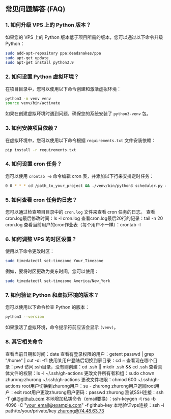 ## 常见问题解答 (FAQ)

### 1. **如何升级 VPS 上的 Python 版本？**

   如果您的 VPS 上的 Python 版本低于项目所需的版本，您可以通过以下命令升级 Python：
   ```bash
   sudo add-apt-repository ppa:deadsnakes/ppa
   sudo apt-get update
   sudo apt-get install python3.9
   ```

### 2. **如何设置 Python 虚拟环境？**

   在项目目录中，您可以使用以下命令创建和激活虚拟环境：
   ```bash
   python3 -m venv venv
   source venv/bin/activate
   ```

   如果在创建虚拟环境时遇到问题，确保您的系统安装了 `python3-venv` 包。

### 3. **如何安装项目依赖？**

   在虚拟环境中，您可以使用以下命令根据 `requirements.txt` 文件安装依赖：
   ```bash
   pip install -r requirements.txt
   ```

### 4. **如何设置 cron 任务？**

   您可以使用 `crontab -e` 命令编辑 cron 表，并添加以下行来安排定时任务：
   ```bash
   0 0 * * * cd /path_to_your_project && ./venv/bin/python3 scheduler.py >> cron.log 2>&1
   ```

### 5. **如何查看 cron 任务的日志？**

   您可以通过检查项目目录中的 `cron.log` 文件来查看 cron 任务的日志。
   查看cron.log最后修改时间：ls -l cron.log
   查看cron.log最后20行的记录：tail -n 20 cron.log
   查看当前用户的cron作业表（每个用户不一样）：crontab -l

### 6. **如何调整 VPS 的时区设置？**

   使用以下命令更改时区：
   ```bash
   sudo timedatectl set-timezone Your_Timezone
   ```

   例如，要将时区更改为美东时间，您可以使用：
   ```bash
   sudo timedatectl set-timezone America/New_York
   ```

### 7. **如何验证 Python 和虚拟环境的版本？**

   您可以使用以下命令检查 Python 的版本：
   ```bash
   python3 --version
   ```

   如果激活了虚拟环境，命令提示符前应该会显示 `(venv)`。

### 8. **其它相关命令**

   查看当前日期和时间：date
   查看有登录权限的用户：getent passwd | grep "/home" | cut -d: -f1
   使用某用户登陆后切换到家目录：cd ~
   查看现在哪个目录：pwd
   访问.ssh目录，没有则创建：cd .ssh || mkdir .ssh && cd .ssh
   查看具体文件的权限：ls -l ~/.ssh/gh-actions
   更改文件所有者和组：sudo chown zhurong:zhurong ~/.ssh/gh-actions
   更改文件权限：chmod 600 ~/.ssh/gh-actions
   root用户切换到zhurong用户：su - zhurong
   zhurong用户退回root用户：exit
   root用户更改zhurong用户密码：passwd zhurong
   测试SSH连接：ssh -T git@github.com
   本地增加私钥命令（email要换）：ssh-keygen -t rsa -b 4096 -C "your_email@example.com" -f github-key
   本地验证vps连接：ssh -i path/to/your/private/key zhurong@74.48.63.73







   
   

